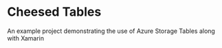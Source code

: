 # Cheesed Tables
An example project demonstrating the use of Azure Storage Tables along with Xamarin
